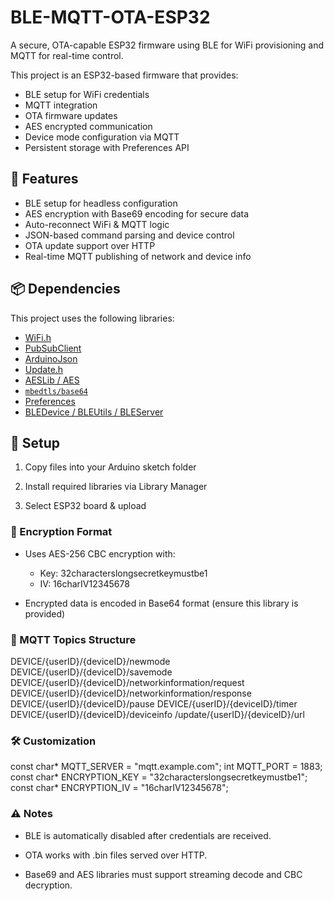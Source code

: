 # BLE-MQTT-OTA-ESP32
A secure, OTA-capable ESP32 firmware using BLE for WiFi provisioning and MQTT for real-time control.

This project is an ESP32-based firmware that provides:

- BLE setup for WiFi credentials
- MQTT integration
- OTA firmware updates
- AES encrypted communication
- Device mode configuration via MQTT
- Persistent storage with Preferences API

## 🚀 Features

- BLE setup for headless configuration
- AES encryption with Base69 encoding for secure data
- Auto-reconnect WiFi & MQTT logic
- JSON-based command parsing and device control
- OTA update support over HTTP
- Real-time MQTT publishing of network and device info

## 📦 Dependencies

This project uses the following libraries:

- [WiFi.h](https://www.arduino.cc/en/Reference/WiFi)
- [PubSubClient](https://github.com/knolleary/pubsubclient)
- [ArduinoJson](https://arduinojson.org/)
- [Update.h](https://github.com/espressif/arduino-esp32)
- [AESLib / AES](https://github.com/DavyLandman/AESLib)
- [`mbedtls/base64`](https://github.com/espressif/esp-idf/blob/master/components/mbedtls/mbedtls/library/base64.c)
- [Preferences](https://github.com/espressif/arduino-esp32/tree/master/libraries/Preferences)
- [BLEDevice / BLEUtils / BLEServer](https://github.com/nkolban/ESP32_BLE_Arduino)

## 🔧 Setup

1. Copy files into your Arduino sketch folder

2. Install required libraries via Library Manager

3. Select ESP32 board & upload

### 🔐 Encryption Format
- Uses AES-256 CBC encryption with:
    - Key: 32characterslongsecretkeymustbe1
    - IV: 16charIV12345678

- Encrypted data is encoded in Base64 format (ensure this library is provided)

### 📡 MQTT Topics Structure

DEVICE/{userID}/{deviceID}/newmode
DEVICE/{userID}/{deviceID}/savemode
DEVICE/{userID}/{deviceID}/networkinformation/request
DEVICE/{userID}/{deviceID}/networkinformation/response
DEVICE/{userID}/{deviceID}/pause
DEVICE/{userID}/{deviceID}/timer
DEVICE/{userID}/{deviceID}/deviceinfo
/update/{userID}/{deviceID}/url

### 🛠️ Customization

const char* MQTT_SERVER = "mqtt.example.com";
int MQTT_PORT = 1883;
const char* ENCRYPTION_KEY = "32characterslongsecretkeymustbe1";
const char* ENCRYPTION_IV = "16charIV12345678";

### ⚠️ Notes

- BLE is automatically disabled after credentials are received.

- OTA works with .bin files served over HTTP.

- Base69 and AES libraries must support streaming decode and CBC decryption.
